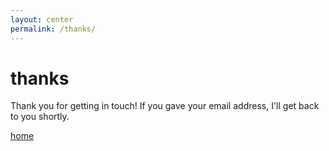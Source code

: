 ```yaml
---
layout: center
permalink: /thanks/
---
```


# thanks

Thank you for getting in touch! If you gave your email address, I'll get back to you shortly.

<div class="mt3">
	<a href="{{ site.baseurl }}/" class="button button-blue button-big">home</a>
</div>
